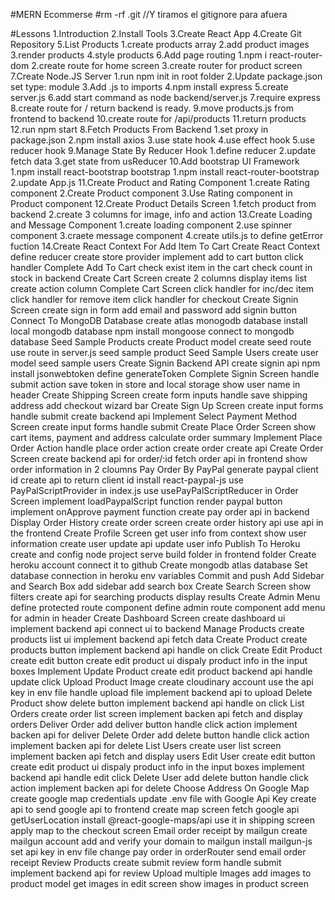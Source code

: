 #MERN Ecommerse
#rm -rf .git //Y tiramos el gitignore para afuera 

#Lessons
1.Introduction
2.Install Tools
3.Create React App
4.Create Git Repository
5.List Products
    1.create products array
    2.add product images
    3.render products
    4.style products
6.Add page routing
    1.npm i react-router-dom
    2.create route for home screen
    3.create router for product screen
7.Create Node.JS Server
    1.run npm init in root folder
    2.Update package.json set type: module
    3.Add .js to imports
    4.npm install express
    5.create server.js
    6.add start command as node backend/server.js
    7.require express
    8.create route for / return backend is ready.
    9.move products.js from frontend to backend
    10.create route for /api/products
    11.return products
    12.run npm start
8.Fetch Products From Backend
    1.set proxy in package.json
    2.npm install axios
    3.use state hook
    4.use effect hook
    5.use reducer hook
9.Manage State By Reducer Hook
    1.define reducer
    2.update fetch data
    3.get state from usReducer
10.Add bootstrap UI Framework
    1.npm install react-bootstrap bootstrap
    1.npm install react-router-bootstrap
    2.update App.js
11.Create Product and Rating Component
    1.create Rating component
    2.Create Product component
    3.Use Rating component in Product component
12.Create Product Details Screen
    1.fetch product from backend
    2.create 3 columns for image, info and action
13.Create Loading and Message Component
    1.create loading component
    2.use spinner component
    3.craete message component
    4.create utils.js to define getError fuction
14.Create React Context For Add Item To Cart
    Create React Context
    define reducer
    create store provider
    implement add to cart button click handler
Complete Add To Cart
check exist item in the cart
check count in stock in backend
Create Cart Screen
create 2 columns
display items list
create action column
Complete Cart Screen
click handler for inc/dec item
click handler for remove item
click handler for checkout
Create Signin Screen
create sign in form
add email and password
add signin button
Connect To MongoDB Database
create atlas monogodb database
install local mongodb database
npm install mongoose
connect to mongodb database
Seed Sample Products
create Product model
create seed route
use route in server.js
seed sample product
Seed Sample Users
create user model
seed sample users
Create Signin Backend API
create signin api
npm install jsonwebtoken
define generateToken
Complete Signin Screen
handle submit action
save token in store and local storage
show user name in header
Create Shipping Screen
create form inputs
handle save shipping address
add checkout wizard bar
Create Sign Up Screen
create input forms
handle submit
create backend api
Implement Select Payment Method Screen
create input forms
handle submit
Create Place Order Screen
show cart items, payment and address
calculate order summary
Implement Place Order Action
handle place order action
create order create api
Create Order Screen
create backend api for order/:id
fetch order api in frontend
show order information in 2 cloumns
Pay Order By PayPal
generate paypal client id
create api to return client id
install react-paypal-js
use PayPalScriptProvider in index.js
use usePayPalScriptReducer in Order Screen
implement loadPaypalScript function
render paypal button
implement onApprove payment function
create pay order api in backend
Display Order History
create order screen
create order history api
use api in the frontend
Create Profile Screen
get user info from context
show user information
create user update api
update user info
Publish To Heroku
create and config node project
serve build folder in frontend folder
Create heroku account
connect it to github
Create mongodb atlas database
Set database connection in heroku env variables
Commit and push
Add Sidebar and Search Box
add sidebar
add search box
Create Search Screen
show filters
create api for searching products
display results
Create Admin Menu
define protected route component
define admin route component
add menu for admin in header
Create Dashboard Screen
create dashboard ui
implement backend api
connect ui to backend
Manage Products
create products list ui
implement backend api
fetch data
Create Product
create products button
implement backend api
handle on click
Create Edit Product
create edit button
create edit product ui
dispaly product info in the input boxes
Implement Update Product
create edit product backend api
handle update click
Upload Product Image
create cloudinary account
use the api key in env file
handle upload file
implement backend api to upload
Delete Product
show delete button
implement backend api
handle on click
List Orders
create order list screen
implement backen api
fetch and display orders
Deliver Order
add deliver button
handle click action
implement backen api for deliver
Delete Order
add delete button
handle click action
implement backen api for delete
List Users
create user list screen
implement backen api
fetch and display users
Edit User
create edit button
create edit product ui
dispaly product info in the input boxes
implement backend api
handle edit click
Delete User
add delete button
handle click action
implement backen api for delete
Choose Address On Google Map
create google map credentials
update .env file with Google Api Key
create api to send google api to frontend
create map screen
fetch google api
getUserLocation
install @react-google-maps/api
use it in shipping screen
apply map to the checkout screen
Email order receipt by mailgun
create mailgun account
add and verify your domain to mailgun
install mailgun-js
set api key in env file
change pay order in orderRouter
send email order receipt
Review Products
create submit review form
handle submit
implement backend api for review
Upload multiple Images
add images to product model
get images in edit screen
show images in product screen